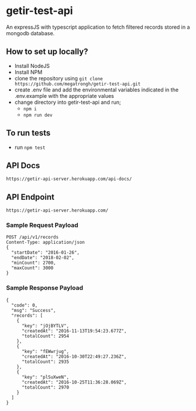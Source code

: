 # getir-test-api

An expressJS with typescript application to fetch filtered records stored in a mongodb database. 

## How to set up locally?

- Install NodeJS
- Install NPM
- clone the repository using `git clone https://github.com/megatrongh/getir-test-api.git`
- create .env file and add the environmental variables indicated in the .env.example with the appropriate values
- change directory into getir-test-api and run;
  - `npm i`
  - `npm run dev`

## To run tests

- run `npm test`

## API Docs
`https://getir-api-server.herokuapp.com/api-docs/`

## API Endpoint
`https://getir-api-server.herokuapp.com/`


### Sample Request Payload
```
POST /api/v1/records
Content-Type: application/json
{
  "startDate": "2016-01-26",
  "endDate": "2018-02-02",
  "minCount": 2700,
  "maxCount": 3000
}
```
### Sample Response Payload
```
{
  "code": 0,
  "msg": "Success",
  "records": [
    {
      "key": "jOjBYTLV",
      "createdAt": "2016-11-13T19:54:23.677Z",
      "totalCount": 2954
    },
    {
      "key": "fEWwrjug",
      "createdAt": "2016-10-30T22:49:27.236Z",
      "totalCount": 2935
    },
    {
      "key": "plSuXweN",
      "createdAt": "2016-10-25T11:36:28.069Z",
      "totalCount": 2970
    }
  ]
}
